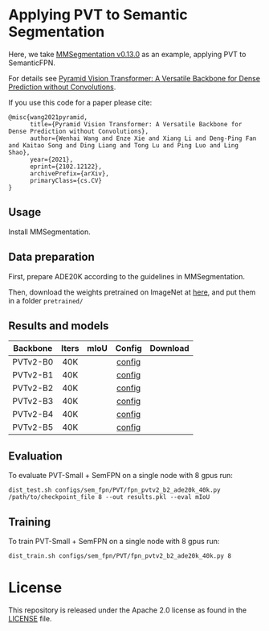 # Applying PVT to Semantic Segmentation

Here, we take [MMSegmentation v0.13.0](https://github.com/open-mmlab/mmsegmentation/tree/v0.13.0) as an example, applying PVT to SemanticFPN.

For details see [Pyramid Vision Transformer: A Versatile Backbone for Dense Prediction without Convolutions](https://arxiv.org/pdf/2102.12122.pdf). 

If you use this code for a paper please cite:

```
@misc{wang2021pyramid,
      title={Pyramid Vision Transformer: A Versatile Backbone for Dense Prediction without Convolutions}, 
      author={Wenhai Wang and Enze Xie and Xiang Li and Deng-Ping Fan and Kaitao Song and Ding Liang and Tong Lu and Ping Luo and Ling Shao},
      year={2021},
      eprint={2102.12122},
      archivePrefix={arXiv},
      primaryClass={cs.CV}
}
```


## Usage

Install MMSegmentation.


## Data preparation

First, prepare ADE20K according to the guidelines in MMSegmentation.

Then, download the weights pretrained on ImageNet at [here](https://drive.google.com/drive/folders/1hCaKNrlMF6ut0b36SedPRNC_434R8VVa?usp=sharing), and put them in a folder `pretrained/`


## Results and models

|    Backbone     | Iters | mIoU | Config | Download  |
| :-------------: | :-----: | :------: | :------------: | :----: |
|    PVTv2-B0     | 40K |  |  [config](https://github.com/whai362/PVTv2-Seg/blob/master/configs/sem_fpn/PVTv2/fpn_pvtv2_b0_ade20k_40k.py)  |  |
|    PVTv2-B1   | 40K |    |  [config](https://github.com/whai362/PVTv2-Seg/blob/master/configs/sem_fpn/PVTv2/fpn_pvtv2_b1_ade20k_40k.py)  |  |
|    PVTv2-B2   | 40K |    |  [config](https://github.com/whai362/PVTv2-Seg/blob/master/configs/sem_fpn/PVTv2/fpn_pvtv2_b2_ade20k_40k.py)  |  |
|    PVTv2-B3    | 40K |    |  [config](https://github.com/whai362/PVTv2-Seg/blob/master/configs/sem_fpn/PVTv2/fpn_pvtv2_b3_ade20k_40k.py)  |  |
|    PVTv2-B4    | 40K |    |  [config](https://github.com/whai362/PVTv2-Seg/blob/master/configs/sem_fpn/PVTv2/fpn_pvtv2_b4_ade20k_40k.py)  |  |
|    PVTv2-B5    | 40K |    |  [config](https://github.com/whai362/PVTv2-Seg/blob/master/configs/sem_fpn/PVTv2/fpn_pvtv2_b5_ade20k_40k.py)  |  |

## Evaluation
To evaluate PVT-Small + SemFPN on a single node with 8 gpus run:
```
dist_test.sh configs/sem_fpn/PVT/fpn_pvtv2_b2_ade20k_40k.py /path/to/checkpoint_file 8 --out results.pkl --eval mIoU
```


## Training
To train PVT-Small + SemFPN on a single node with 8 gpus run:

```
dist_train.sh configs/sem_fpn/PVT/fpn_pvtv2_b2_ade20k_40k.py 8
```

# License
This repository is released under the Apache 2.0 license as found in the [LICENSE](LICENSE) file.
